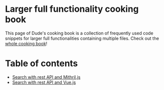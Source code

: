 # Larger full functionality cooking book

This page of Dude's cooking book is a collection of frequently used code snippets for larger full functionalities containing multiple files. Check out the [whole cooking book](../README.md)!

# Table of contents

- [Search with rest API and Mithril.js](search-rest-mithril)
- [Search with rest API and Vue.js](search-rest-vue)
